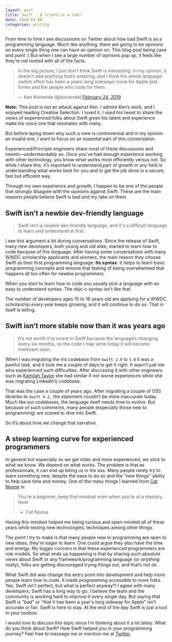 ```yaml
---
layout: post
title: Swift - A friend or a foe?
date: 2019-03-08
categories: writing
---
```


From time to time I see discussions on Twitter about how bad Swift is as a programming language. Much like anything, there are going to be opinions on every single thing one can have an opinion on. This blog post being case and point :) But when I see a large number of opinions pop up, it feels like they’re not rooted with all of the facts.

<blockquote class="twitter-tweet tw-align-center"><p lang="en" dir="ltr">In the big picture, I just don’t think Swift is interesting. In my opinion, it doesn’t add anything that’s amazing, and I think the whole language switch effort has been a years-long sideways move for Apple platforms and the people who code for them.</p>&mdash; Ken Kocienda (@kocienda) <a href="https://twitter.com/kocienda/status/1099804541397098496?ref_src=twsrc%5Etfw">February 24, 2019</a></blockquote> <script async src="https://platform.twitter.com/widgets.js" charset="utf-8"></script>

**Note:** This post is not an attack against Ken. I admire Ken’s work, and I enjoyed reading Creative Selection. I loved it. I used his tweet to share the views of experienced folks about Swift given his talent and experience make his voice one that resonates with many.

But before laying down why such a view is controversial and in my opinion an invalid one, I want to focus on an essential part of this conversation.

Experienced/Principle engineers share most of these discussions and tweets—understandably so. Once you’ve had enough experience working with other technology, you know what works most efficiently versus not. So while I share this, it’s important to understand,part of growth in any field is understanding what works best for you and to get the job done in a secure, fast but efficient way.

Through my own experience and growth, I happen to be one of the people that strongly disagree with the opinions against Swift. These are the main reasons people believe Swift is bad and my take on them.

## Swift isn’t a newbie dev-friendly language

>  Swift isn’t a newbie dev-friendly language, and it's a difficult language to learn and understand at first.

I see this argument a lot during conversations. Since the release of Swift, many new developers, both young and old alike, started to learn how to code because of this language. After having some conversations with many WWDC scholarship applicants and winners, the main reason they choose Swift as their first programming language: **Its syntax**. It helps to learn basic programming concepts and remove that feeling of being overwhelmed that happens all too often for newbie programmers.

When you start to learn how to code you usually pick a language with an easy to understand syntax. The objc-c syntax isn’t like that.

The number of developers ages 10 to 16 years old are applying for a WWDC scholarship every year keeps growing, and it will continue to do so. That in itself is telling.

## Swift isn’t more stable now than it was years ago

> It’s not worth it to invest in Swift because the language’s changing every six months, so the code I may write today it will become irrelevant soon.

When I was migrating the Iris codebase from `Swift 2.0` to `3.0` it was a painful task, and it took me a couple of days to get it right. It wasn’t just me who experienced such difficulties. After discussing it with other engineers such as [Kamilah Taylor](https://twitter.com/kamilah) she had similar if not worse experiences while she was migrating Linkedin’s codebase.

That was the case a couple of years ago. After migrating a couple of OSS libraries to `Swift 4.2,` the statement couldn’t be more inaccurate today. Much like our codebases, the language itself needs time to evolve. But because of such comments, many people (especially those new to programming) are scared to dive into Swift.

So it’s about time we change that narrative.

## A steep learning curve for experienced programmers

In general but especially as we get older and more experienced, we stick to what we know. We depend on what works. The problem is that as professionals, it can end up biting us in the ass. Many people rarely try to learn something new, despite the ease to do so and the “new things” ability to help save time and money.  One of the many things I learned from [Cat Noone](https://twitter.com/imcatnoone) is:

> You’re a beginner; keep that mindset even when you’re at a mastery level.
>  - Cat Noone

Having this mindset helped me being curious and open-minded all of these years while testing new technologies, techniques among other things.

The point I try to make is that many people new to programming are open to new ideas, they’re eager to learn. One could argue they also have the time and energy. My bigger concern is that these experienced programmers are role models. So what ends up happening is that by sharing such absolute views about Swift or any framework/programming language (or *anything* really), folks are getting discouraged trying things out, and that’s not ok.

What Swift did was change the entry point into development and help more people learn how to code. It made programming accessible to more folks. Yes, Swift isn’t perfect, but what is perfect anyway?! I agree with many developers; Swift has a long way to go. I believe the team and the community is working hard to improve it every single day. But saying that Swift is "bad" or "that it has been a year's long sideway for Apple" isn’t accurate or fair. Swift is here to stay. At the end of the day Swift is just a tool in your toolbox.

I would love to discuss this topic since I’m thinking about it a lot lately. What do you think about Swift? How Swift helped you in your programming journey? Feel free to message me or mention me at [Twitter](https://twitter.com/agisilaosts).

